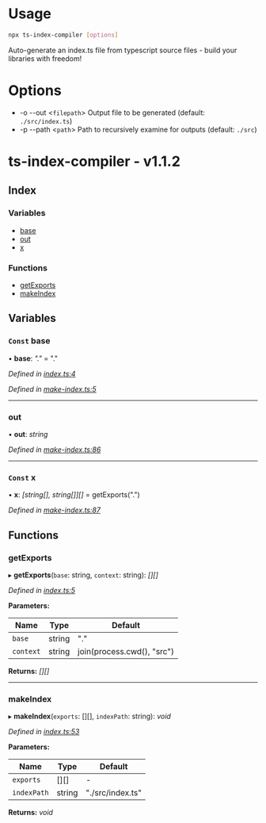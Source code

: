 
<a name="__climd"></a>

# Usage
```bash
npx ts-index-compiler [options]
```
Auto-generate an index.ts file from typescript source files - build your libraries with freedom!
# Options
* -o --out \<`filepath`> Output file to be generated (default: `./src/index.ts`)
* -p --path \<`path`> Path to recursively examine for outputs (default: `./src`)

<a name="_librarymd"></a>


# ts-index-compiler - v1.1.2

## Index

### Variables

* [base](#const-base)
* [out](#out)
* [x](#const-x)

### Functions

* [getExports](#getexports)
* [makeIndex](#makeindex)

## Variables

### `Const` base

• **base**: *"."* = "."

*Defined in [index.ts:4](https://github.com/rhdeck/ts-index-compiler/blob/f5ca46c/src/index.ts#L4)*

*Defined in [make-index.ts:5](https://github.com/rhdeck/ts-index-compiler/blob/f5ca46c/src/make-index.ts#L5)*

___

###  out

• **out**: *string*

*Defined in [make-index.ts:86](https://github.com/rhdeck/ts-index-compiler/blob/f5ca46c/src/make-index.ts#L86)*

___

### `Const` x

• **x**: *[string[], string[]][]* = getExports(".")

*Defined in [make-index.ts:87](https://github.com/rhdeck/ts-index-compiler/blob/f5ca46c/src/make-index.ts#L87)*

## Functions

###  getExports

▸ **getExports**(`base`: string, `context`: string): *[][]*

*Defined in [index.ts:5](https://github.com/rhdeck/ts-index-compiler/blob/f5ca46c/src/index.ts#L5)*

**Parameters:**

Name | Type | Default |
------ | ------ | ------ |
`base` | string | "." |
`context` | string | join(process.cwd(), "src") |

**Returns:** *[][]*

___

###  makeIndex

▸ **makeIndex**(`exports`: [][], `indexPath`: string): *void*

*Defined in [index.ts:53](https://github.com/rhdeck/ts-index-compiler/blob/f5ca46c/src/index.ts#L53)*

**Parameters:**

Name | Type | Default |
------ | ------ | ------ |
`exports` | [][] | - |
`indexPath` | string | "./src/index.ts" |

**Returns:** *void*
